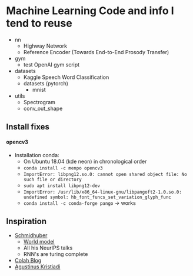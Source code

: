 # Machine Learning Code and info I tend to reuse

* nn
  - Highway Network
  - Reference Encoder (Towards End-to-End Prosody Transfer)
* gym 
  - test OpenAI gym script
* datasets
  - Kaggle Speech Word Classification
  - datasets (pytorch)
    - mnist
* utils
  - Spectrogram
  - conv\_out\_shape

## Install fixes

#### opencv3
* Installation conda:
  - On Ubuntu 18.04 (kde neon) in chronological order
  - `conda install -c menpo opencv3 `
  - `ImportError: libpng12.so.0: cannot open shared object file: No such file or directory`
  - `sudo apt install libpng12-dev`
  - `ImportError: /usr/lib/x86_64-linux-gnu/libpangoft2-1.0.so.0: undefined symbol: hb_font_funcs_set_variation_glyph_func`
  - `conda install -c conda-forge pango`  -> works



## Inspiration
* [Schmidhuber](http://people.idsia.ch/~juergen/)
  - [World model](https://worldmodels.github.io/)
  - All his NeurIPS talks
  - RNN's are turing complete
* [Colah Blog](http://colah.github.io/)
* [Agustinus Kristiadi](https://wiseodd.github.io/about/)

